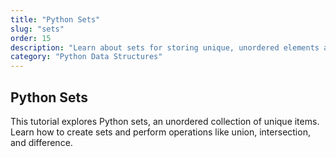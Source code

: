 ```yaml
---
title: "Python Sets"
slug: "sets"
order: 15
description: "Learn about sets for storing unique, unordered elements and performing mathematical set operations."
category: "Python Data Structures"
---
```


## Python Sets

This tutorial explores Python sets, an unordered collection of unique items. Learn how to create sets and perform operations like union, intersection, and difference.

